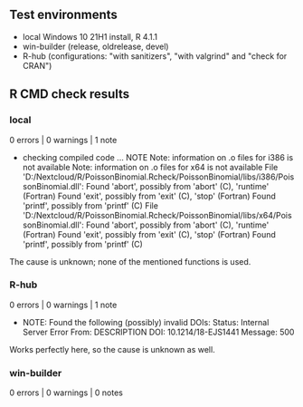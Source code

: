 ## Test environments
* local Windows 10 21H1 install, R 4.1.1
* win-builder (release, oldrelease, devel)
* R-hub (configurations: "with sanitizers", "with valgrind" and "check for CRAN")


## R CMD check results

### local
0 errors | 0 warnings | 1 note

* checking compiled code ... NOTE
  Note: information on .o files for i386 is not available
  Note: information on .o files for x64 is not available
  File 'D:/Nextcloud/R/PoissonBinomial.Rcheck/PoissonBinomial/libs/i386/PoissonBinomial.dll':
    Found 'abort', possibly from 'abort' (C), 'runtime' (Fortran)
    Found 'exit', possibly from 'exit' (C), 'stop' (Fortran)
    Found 'printf', possibly from 'printf' (C)
  File 'D:/Nextcloud/R/PoissonBinomial.Rcheck/PoissonBinomial/libs/x64/PoissonBinomial.dll':
    Found 'abort', possibly from 'abort' (C), 'runtime' (Fortran)
    Found 'exit', possibly from 'exit' (C), 'stop' (Fortran)
    Found 'printf', possibly from 'printf' (C)

The cause is unknown; none of the mentioned functions is used.

### R-hub
0 errors | 0 warnings | 1 note

* NOTE: Found the following (possibly) invalid DOIs:
    Status: Internal Server Error
    From: DESCRIPTION
  DOI: 10.1214/18-EJS1441
    Message: 500

Works perfectly here, so the cause is unknown as well.

### win-builder

0 errors | 0 warnings | 0 notes